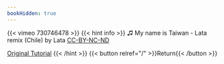 ```yaml
---
bookHidden: true
---
```


{{< vimeo 730746478 >}}
{{< hint info >}}
♫ My name is Taiwan - Lata remix (Chile) by Lata [CC-BY-NC-ND](https://freemusicarchive.org/music/Lata/La_Boite_A_Sons_-_Contest_Contributions/My_name_is_Taiwan_-_Lata_remix_Chile/)

[Original Tutorial](https://youtu.be/luStYLjc8Ik)
{{< /hint >}}
{{< button relref="/" >}}Return{{< /button >}}
